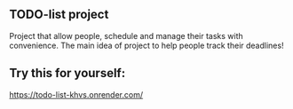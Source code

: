 ## TODO-list project
Project that allow people, schedule and manage their tasks with convenience. 
The main idea of project to help people track their deadlines!

## Try this for yourself:
https://todo-list-khvs.onrender.com/
